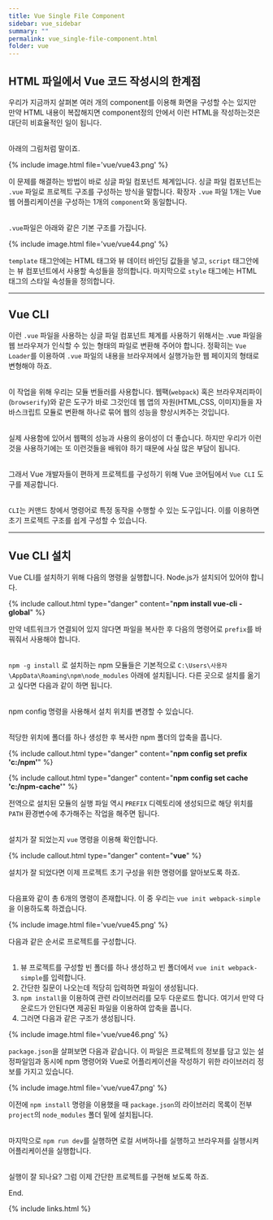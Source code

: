 ```yaml
---
title: Vue Single File Component
sidebar: vue_sidebar
summary: ""
permalink: vue_single-file-component.html
folder: vue
---
```


## HTML 파일에서 Vue 코드 작성시의 한계점

우리가 지금까지 살펴본 여러 개의 component를 이용해 화면을 구성할 수는 있지만 만약 HTML 내용이 복잡해지면
component정의 안에서 이런 HTML을 작성하는것은 대단히 비효율적인 일이 됩니다. 
<br><br>

아래의 그림처럼 말이죠.

{% include image.html
file='vue/vue43.png'
%}
<br>

이 문제를 해결하는 방법이 바로 싱글 파일 컴포넌트 체계입니다. 싱글 파일 컴포넌트는 `.vue` 파일로 프로젝트 구조를 구성하는
방식을 말합니다. 확장자 `.vue` 파일 1개는 Vue 웹 어플리케이션을 구성하는 1개의 `component`와 동일합니다. 
<br><br>

`.vue`파일은 아래와 같은 기본 구조를 가집니다.

{% include image.html
file='vue/vue44.png'
%}
<br>

`template` 태그안에는 HTML 태그와 뷰 데이터 바인딩 값들을 넣고, `script` 태그안에는 뷰 컴포넌트에서 사용할 속성들을
정의합니다. 마지막으로 `style` 태그에는 HTML 태그의 스타일 속성들을 정의합니다. 

---

## Vue CLI

이런 `.vue` 파일을 사용하는 싱글 파일 컴포넌트 체계를 사용하기 위해서는 .vue 파일을 웹 브라우져가 인식할 수 있는 형태의 
파일로 변환해 주어야 합니다. 정확히는 `Vue Loader`를 이용하여 `.vue` 파일의 내용을 브라우져에서 실행가능한 웹 페이지의 
형태로 변형해야 하죠.
<br><br>

이 작업을 위해 우리는 모듈 번들러를 사용합니다. 웹팩(`webpack`) 혹은 브라우져리파이(`browserify`)와 같은 도구가
바로 그것인데 웹 앱의 자원(HTML,CSS, 이미지)들을 자바스크립트 모듈로 변환해 하나로 묶어 웹의 성능을 향상시켜주는 것입니다.
<br><br>

실제 사용함에 있어서 웹팩의 성능과 사용의 용이성이 더 좋습니다. 하지만 우리가 이런것을 사용하기에는 또 이런것들을 배워야 하기
때문에 사실 많은 부담이 됩니다. 
<br><br>

그래서 Vue 개발자들이 편하게 프로젝트를 구성하기 위해 Vue 코어팀에서 `Vue CLI` 도구를 제공합니다. 
<br><br>

`CLI`는 커맨드 창에서 명령어로 특정 동작을 수행할 수 있는 도구입니다. 이를 이용하면 초기 프로젝트 구조를 쉽게 구성할 수 있습니다.

---

## Vue CLI 설치

Vue CLI를 설치하기 위해 다음의 명령을 실행합니다. Node.js가 설치되어 있어야 합니다.

{% include callout.html
type="danger"
content="**npm install vue-cli -global**"
%}
<br>

만약 네트워크가 연결되어 있지 않다면 파일을 복사한 후 다음의 명령어로 `prefix`를 바꿔줘서 사용해야 합니다. 
<br><br>

`npm -g install` 로 설치하는 npm 모듈들은 기본적으로 `C:\Users\사용자\AppData\Roaming\npm\node_modules` 아래에 설치됩니다. 
다른 곳으로 설치를 옮기고 싶다면 다음과 같이 하면 됩니다.
<br><br>

npm config 명령을 사용해서 설치 위치를 변경할 수 있습니다.
<br><br>

적당한 위치에 폴더를 하나 생성한 후 복사한 npm 폴더의 압축을 풉니다. 

{% include callout.html
type="danger"
content="**npm config set prefix 'c:/npm'**"
%}

{% include callout.html
type="danger"
content="**npm config set cache 'c:/npm-cache'**"
%}
<br>

전역으로 설치된 모듈의 실행 파일 역시 `PREFIX` 디렉토리에 생성되므로 해당 위치를 `PATH` 환경변수에 추가해주는 작업을 
해주면 됩니다.
<br><br>

설치가 잘 되었는지 `vue` 명령을 이용해 확인합니다.

{% include callout.html
type="danger"
content="**vue**"
%}
<br>

설치가 잘 되었다면 이제 프로젝트 초기 구성을 위한 명령어를 알아보도록 하죠.
<br><br>

다음표와 같이 총 6개의 명령이 존재합니다. 이 중 우리는 `vue init webpack-simple`을 이용하도록 하겠습니다. 

{% include image.html
file='vue/vue45.png'
%}
<br>

다음과 같은 순서로 프로젝트를 구성합니다. 
<br><br>

1. 뷰 프로젝트를 구성할 빈 폴더를 하나 생성하고 빈 폴더에서 `vue init webpack-simple`를 입력합니다.
2. 간단한 질문이 나오는데 적당히 입력하면 파일이 생성됩니다. 
3. `npm install`을 이용하여 관련 라이브러리를 모두 다운로드 합니다. 여기서 만약 다운로드가 안된다면 제공된 파일을 이용하여 압축을
풉니다.
4. 그러면 다음과 같은 구조가 생성됩니다.

{% include image.html
file='vue/vue46.png'
%}
<br>

`package.json`을 살펴보면 다음과 같습니다. 이 파일은 프로젝트의 정보를 담고 있는 설정파일임과 동시에
npm 명령어와 Vue로 어플리케이션을 작성하기 위한 라이브러리 정보를 가지고 있습니다. 

{% include image.html
file='vue/vue47.png'
%}
<br>

이전에 `npm install` 명령을 이용했을 때 `package.json`의 라이브러리 목록이 전부 `project`의 `node_modules` 폴더
밑에 설치됩니다. 
<br><br>

마지막으로 `npm run dev`를 실행하면 로컬 서버하나를 실행하고 브라우져를 실행시켜 어플리케이션을 실행합니다. 
<br><br>

실행이 잘 되나요? 그럼 이제 간단한 프로젝트를 구현해 보도록 하죠.


End.

{% include links.html %}
